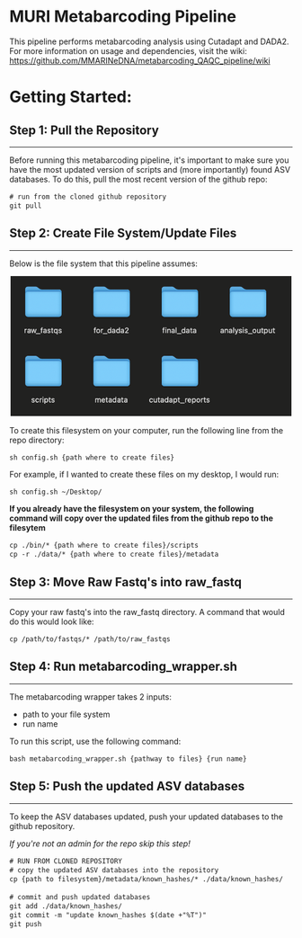 # MURI Metabarcoding Pipeline

This pipeline performs metabarcoding analysis using Cutadapt and DADA2. For more information on usage and dependencies, visit the wiki: https://github.com/MMARINeDNA/metabarcoding_QAQC_pipeline/wiki

# Getting Started:

## Step 1: Pull the Repository
--- 
Before running this metabarcoding pipeline, it's important to make sure you have the most updated version of scripts and (more importantly) found ASV databases.  To do this, pull the most recent version of the github repo:

```
# run from the cloned github repository
git pull
```
## Step 2: Create File System/Update Files
---

Below is the file system that this pipeline assumes:

<p style="text-align:center;"><img src="./data/pictures/file_structure.png" alt="photo of filesystem" width="500" class="center"/></p>

To create this filesystem on your computer, run the following line from the repo directory:

```
sh config.sh {path where to create files}
```
For example, if I wanted to create these files on my desktop, I would run:

```
sh config.sh ~/Desktop/
```
**If you already have the filesystem on your system, the following command will copy over the updated files from the github repo to the filesytem**

```
cp ./bin/* {path where to create files}/scripts
cp -r ./data/* {path where to create files}/metadata
```

## Step 3: Move Raw Fastq's into raw_fastq
---
Copy your raw fastq's into the raw_fastq directory.  A command that would do this would look like:

```
cp /path/to/fastqs/* /path/to/raw_fastqs
```

## Step 4: Run metabarcoding_wrapper.sh
---
The metabarcoding wrapper takes 2 inputs:
* path to your file system
* run name

To run this script, use the following command:
```
bash metabarcoding_wrapper.sh {pathway to files} {run name}
```

## Step 5: Push the updated ASV databases
---
To keep the ASV databases updated, push your updated databases to the github repository.

*If you're not an admin for the repo skip this step!*

```
# RUN FROM CLONED REPOSITORY
# copy the updated ASV databases into the repository
cp {path to filesystem}/metadata/known_hashes/* ./data/known_hashes/

# commit and push updated databases
git add ./data/known_hashes/
git commit -m "update known_hashes $(date +"%T")"
git push
```






